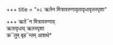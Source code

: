 +++
title = "०८ ऋतेन मित्रावरुणावृतावृधावृतस्पृशा"

+++
ऋते᳓न मित्रावरुणाव्  
ऋतावृधाव् ऋतस्पृशा  
क्र᳓तुम् बृह᳓न्तम् आशथे°